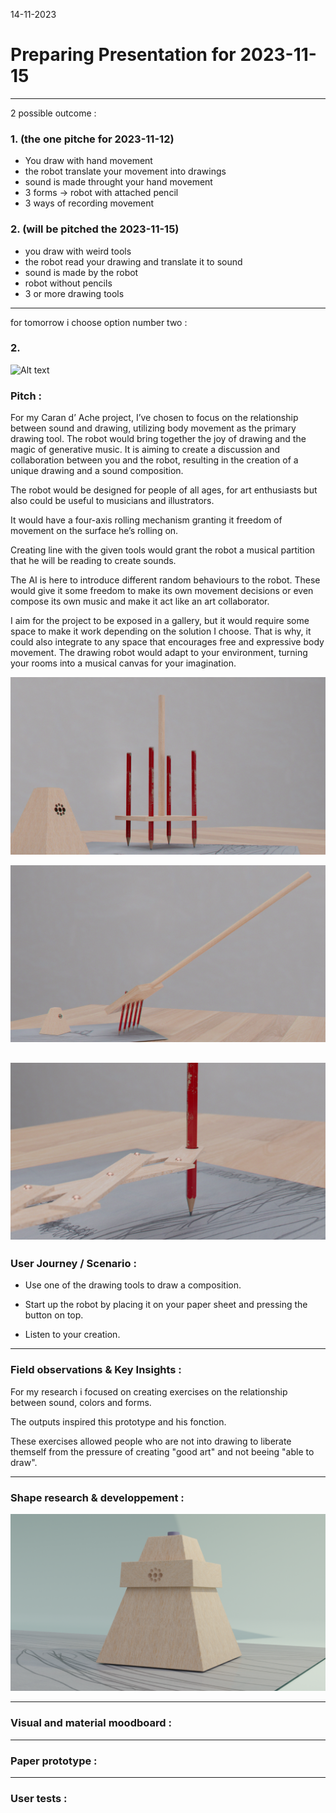 14-11-2023
# Preparing Presentation for 2023-11-15
---

2 possible outcome : 

### 1. (the one pitche for 2023-11-12)

- You draw with hand movement
- the robot translate your movement into drawings
- sound is made throught your hand movement
- 3 forms -> robot with attached pencil
- 3 ways of recording movement

### 2. (will be pitched the 2023-11-15)

- you draw with weird tools
- the robot read your drawing and translate it to sound
- sound is made by the robot
- robot without pencils
- 3 or more drawing tools

---

for tomorrow i choose option number two :

### 2. 

![Alt text](<images/wooden box_04_F.png>)

### Pitch :

For my Caran d’ Ache project, I’ve chosen to focus on the relationship between sound and drawing, utilizing body movement as the primary drawing tool. The robot would bring together the joy of drawing and the magic of generative music. It is aiming to create a discussion and collaboration between you and the robot, resulting in the creation of a unique drawing and a sound composition.

The robot would be designed for people of all ages, for art enthusiasts but also could be useful to musicians and illustrators.

It would have a four-axis rolling mechanism granting it freedom of movement on the surface he’s rolling on. 

Creating line with the given tools would grant the robot a musical partition that he will be reading to create sounds.

The AI is here to introduce different random behaviours to the robot. These would give it some freedom to make its own movement decisions or even compose its own music and make it act like an art collaborator.

I aim for the project to be exposed in a gallery, but it would require some space to make it work depending on the solution I choose. That is why, it could also integrate to any space that encourages free and expressive body movement. The drawing robot would adapt to your environment, turning your rooms into a musical canvas for your imagination.

![Alt text](images/Drawing_tool_02_3_F.png)

![Alt text](images/Drawing_tool_01_F.png)

![Alt text](images/Drawing_tool_03_F.png)
---

### User Journey / Scenario : 

- Use one of the drawing tools to draw a composition.

- Start up the robot by placing it on your paper sheet and pressing the button on top.

- Listen to your creation.

---

### Field observations & Key Insights : 

For my research i focused on creating exercises on the relationship between sound, colors and forms. 

The outputs inspired this prototype and his fonction. 

These exercises allowed people who are not into drawing to liberate themself from the pressure of creating "good art" and not beeing "able to draw".

---

### Shape research & developpement : 

![Alt text](<images/wooden box_02.png>)

---

### Visual and material moodboard : 



---

### Paper prototype : 



---

### User tests : 


